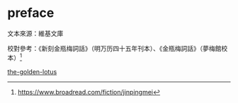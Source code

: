 preface
=======

文本來源：維基文庫

校對參考：《新刻金瓶梅詞話》（明万历四十五年刊本）、《金瓶梅詞話》（夢梅館校本）[^1]

[the-golden-lotus](https://github.com/oxnz/rebel/the-golden-lotus)

[^1]: https://www.broadread.com/fiction/jinpingmei
